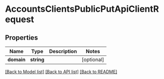 # AccountsClientsPublicPutApiClientRequest

## Properties
Name | Type | Description | Notes
------------ | ------------- | ------------- | -------------
**domain** | **string** |  | [optional] 

[[Back to Model list]](../README.md#documentation-for-models) [[Back to API list]](../README.md#documentation-for-api-endpoints) [[Back to README]](../README.md)


